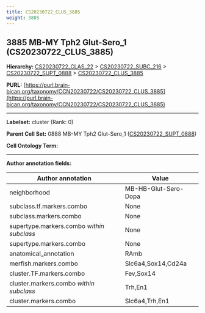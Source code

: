 ```yaml
---
title: CS20230722_CLUS_3885
weight: 3885
---
```

## 3885 MB-MY Tph2 Glut-Sero_1 (CS20230722_CLUS_3885)
<b>Hierarchy: </b>
[CS20230722_CLAS_22](../CS20230722_CLAS_22) >
[CS20230722_SUBC_216](../CS20230722_SUBC_216) >
[CS20230722_SUPT_0888](../CS20230722_SUPT_0888) >
[CS20230722_CLUS_3885](../CS20230722_CLUS_3885)

**PURL:** [https://purl.brain-bican.org/taxonomy/CCN20230722/CS20230722_CLUS_3885](https://purl.brain-bican.org/taxonomy/CCN20230722/CS20230722_CLUS_3885)

---


**Labelset:** cluster (Rank: 0)

**Parent Cell Set:** 0888 MB-MY Tph2 Glut-Sero_1 ([CS20230722_SUPT_0888](../CS20230722_SUPT_0888))



**Cell Ontology Term:** 

[MARKER GENES.]: #


---

[TRANSFERRED ANNOTATIONS.]: #


[AUTHOR ANNOTATION FIELDS.]: #


**Author annotation fields:**

| Author annotation | Value |
|-------------------|-------|
|neighborhood|MB-HB-Glut-Sero-Dopa|
|subclass.tf.markers.combo|None|
|subclass.markers.combo|None|
|supertype.markers.combo _within subclass_|None|
|supertype.markers.combo|None|
|anatomical_annotation|RAmb|
|merfish.markers.combo|Slc6a4,Sox14,Cd24a|
|cluster.TF.markers.combo|Fev,Sox14|
|cluster.markers.combo _within subclass_|Trh,En1|
|cluster.markers.combo|Slc6a4,Trh,En1|
